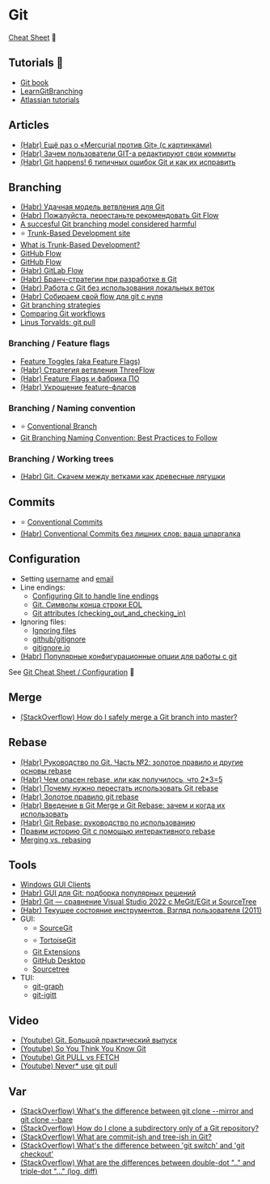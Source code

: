 # Git

[Cheat Sheet](../cheatsheets/git.md) 🔗

## Tutorials 📌
* [Git book](https://git-scm.com/book/ru/v2)
* [LearnGitBranching](https://learngitbranching.js.org)
* [Atlassian tutorials](https://www.atlassian.com/git/tutorials)

## Articles
* [(Habr) Ещё раз о «Mercurial против Git» (с картинками)](https://habr.com/ru/articles/123700/)
* [(Habr) Зачем пользователи GIT-а редактируют свои коммиты](https://habr.com/ru/articles/179045/)
* [(Habr) Git happens! 6 типичных ошибок Git и как их исправить](https://habr.com/ru/companies/flant/articles/419733/)

## Branching
* [(Habr) Удачная модель ветвления для Git](https://habr.com/ru/articles/106912/)
* [(Habr) Пожалуйста, перестаньте рекомендовать Git Flow](https://habr.com/ru/companies/flant/articles/491320/)
* [A succesful Git branching model considered harmful](https://barro.github.io/2016/02/a-succesful-git-branching-model-considered-harmful/)
* ⭐ [Trunk-Based Development site](https://trunkbaseddevelopment.com/)
* [What is Trunk-Based Development?](https://paulhammant.com/2013/04/05/what-is-trunk-based-development/)
* [GitHub Flow](https://docs.github.com/en/get-started/using-github/github-flow)
* [GitHub Flow](https://githubflow.github.io/)
* [(Habr) GitLab Flow](https://habr.com/ru/companies/softmart/articles/316686/)
* [(Habr) Бранч-стратегии при разработке в Git](https://habr.com/ru/companies/itglobalcom/articles/535524/)
* [(Habr) Работа с Git без использования локальных веток](https://habr.com/ru/articles/269671/)
* [(Habr) Собираем свой flow для git с нуля](https://habr.com/ru/articles/493866/)
* [Git branching strategies](https://docs.aws.amazon.com/prescriptive-guidance/latest/choosing-git-branch-approach/git-branching-strategies.html)
* [Comparing Git workflows](https://www.atlassian.com/git/tutorials/comparing-workflows)
* [Linus Torvalds: git pull](https://www.mail-archive.com/dri-devel@lists.sourceforge.net/msg39091.html)

### Branching / Feature flags
* [Feature Toggles (aka Feature Flags)](https://www.martinfowler.com/articles/feature-toggles.html)
* [(Habr) Стратегия ветвления ThreeFlow](https://habr.com/ru/companies/infopulse/articles/345826/)
* [(Habr) Feature Flags и фабрика ПО](https://habr.com/ru/articles/543420/)
* [(Habr) Укрощение feature-флагов](https://habr.com/ru/companies/hh/articles/580736/)

### Branching / Naming convention
* ⭐ [Conventional Branch](https://conventional-branch.github.io/)
* [Git Branching Naming Convention: Best Practices to Follow](https://phoenixnap.com/kb/git-branch-name-convention)

### Branching / Working trees
* [(Habr) Git. Скачем между ветками как древесные лягушки](https://habr.com/ru/articles/826260/)

## Commits
* ⭐ [Conventional Commits](https://www.conventionalcommits.org/)
* [(Habr) Conventional Commits без лишних слов: ваша шпаргалка](https://habr.com/ru/articles/867012/)

## Configuration
* Setting
  [username](https://docs.github.com/en/get-started/git-basics/setting-your-username-in-git)
  and
  [email](https://docs.github.com/en/account-and-profile/setting-up-and-managing-your-personal-account-on-github/managing-email-preferences/setting-your-commit-email-address)
* Line endings:
  * [Configuring Git to handle line endings](https://docs.github.com/en/get-started/git-basics/configuring-git-to-handle-line-endings)
  * [Git. Символы конца строки EOL](https://tokmakov.msk.ru/blog/item/710)
  * [Git attributes (checking_out_and_checking_in)](https://git-scm.com/docs/gitattributes#_checking_out_and_checking_in)
* Ignoring files:
  * [Ignoring files](https://docs.github.com/en/get-started/git-basics/ignoring-files)
  * [github/gitignore](https://github.com/github/gitignore)
  * [gitignore.io](https://gitignore.io/)
* [(Habr) Популярные конфигурационные опции для работы с git](https://habr.com/ru/articles/796119/)

See [Git Cheat Sheet / Configuration](../cheatsheets/git.md#configuration-) 🔗

## Merge
* [(StackOverflow) How do I safely merge a Git branch into master?](https://stackoverflow.com/questions/5601931/how-do-i-safely-merge-a-git-branch-into-master)

## Rebase
* [(Habr) Руководство по Git. Часть №2: золотое правило и другие основы rebase](https://habr.com/ru/companies/vk/articles/493818/)
* [(Habr) Чем опасен rebase, или как получилось, что 2*3=5](https://habr.com/ru/articles/179123/)
* [(Habr) Почему нужно перестать использовать Git rebase](https://habr.com/ru/companies/vk/articles/340558/)
* [(Habr) Золотое правило git rebase](https://habr.com/ru/companies/otus/articles/352640/)
* [(Habr) Введение в Git Merge и Git Rebase: зачем и когда их использовать](https://habr.com/ru/articles/432420/)
* [(Habr) Git Rebase: руководство по использованию](https://habr.com/ru/articles/161009/)
* [Правим историю Git с помощью интерактивного rebase](https://alexeykalina.github.io/technologies/git-rebase-interactive.html)
* [Merging vs. rebasing](https://www.atlassian.com/git/tutorials/merging-vs-rebasing)

## Tools
* [Windows GUI Clients](https://git-scm.com/downloads/guis?os=windows)
* [(Habr) GUI для Git: подборка популярных решений](https://habr.com/ru/articles/741016/)
* [(Habr) Git — сравнение Visual Studio 2022 с MeGit/EGit и SourceTree](https://habr.com/ru/companies/ruvds/articles/683576/)
* [(Habr) Текущее состояние инструментов. Взгляд пользователя (2011)](https://habr.com/ru/articles/112648/)
* GUI:
  * ⭐ [SourceGit](https://sourcegit-scm.github.io/)
  * ⭐ [TortoiseGit](https://tortoisegit.org/)
  * [Git Extensions](https://gitextensions.github.io/)
  * [GitHub Desktop](https://github.com/apps/desktop)
  * [Sourcetree](https://www.sourcetreeapp.com/)
* TUI:
  * [git-graph](https://github.com/mlange-42/git-graph)
  * [git-igitt](https://github.com/mlange-42/git-igitt)

## Video
* [(Youtube) Git. Большой практический выпуск](https://www.youtube.com/watch?v=SEvR78OhGtw)
* [(Youtube) So You Think You Know Git](https://www.youtube.com/watch?v=aolI_Rz0ZqY)
* [(Youtube) Git PULL vs FETCH](https://www.youtube.com/watch?v=T13gDBXarj0)
* [(Youtube) Never* use git pull](https://www.youtube.com/watch?v=xN1-2p06Urc)

## Var
* [(StackOverflow) What's the difference between git clone --mirror and git clone --bare](https://stackoverflow.com/questions/3959924/whats-the-difference-between-git-clone-mirror-and-git-clone-bare)
* [(StackOverflow) How do I clone a subdirectory only of a Git repository?](https://stackoverflow.com/questions/600079/how-do-i-clone-a-subdirectory-only-of-a-git-repository)
* [(StackOverflow) What are commit-ish and tree-ish in Git?](https://stackoverflow.com/questions/23303549/what-are-commit-ish-and-tree-ish-in-git/23303550#23303550)
* [(StackOverflow) What's the difference between 'git switch' and 'git checkout'](https://stackoverflow.com/questions/57265785/whats-the-difference-between-git-switch-and-git-checkout-branch/70454786#70454786)
* [(StackOverflow) What are the differences between double-dot ".." and triple-dot "..." (log, diff)](https://stackoverflow.com/questions/7251477/what-are-the-differences-between-double-dot-and-triple-dot-in-git-dif/7256391#7256391)
